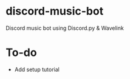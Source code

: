# discord-music-bot
Discord music bot using Discord.py &amp; Wavelink


# To-do
- Add setup tutorial
